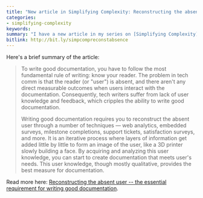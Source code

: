 ```yaml
---
title: "New article in Simplifying Complexity: Reconstructing the absent user"
categories:
- simplifying-complexity
keywords:
summary: "I have a new article in my series on [Simplifying Complexity](http://idratherbewriting.com/simplifying-complexity/). This article talks about why reconstructing the absent users is essential to creating good documentation."
bitlink: http://bit.ly/simpcompreconstabsence
---
```


Here's a brief summary of the article:

> To write good documentation, you have to follow the most fundamental rule of writing: know your reader. The problem in tech comm is that the reader (or "user") is absent, and there aren't any direct measurable outcomes when users interact with the documentation. Consequently, tech writers suffer from lack of user knowledge and feedback, which cripples the ability to write good documentation.
>
> Writing good documentation requires you to reconstruct the absent user through a number of techniques &mdash; web analytics, embedded surveys, milestone completions, support tickets, satisfaction surveys, and more. It is an iterative process where layers of information get added little by little to form an image of the user, like a 3D printer slowly building a face. By acquiring and analyzing this user knowledge, you can start to create documentation that meets user's needs. This user knowledge, though mostly qualitative, provides the best measure for documentation.

Read more here: [Reconstructing the absent user -- the essential requirement for writing good documentation](http://bit.ly/reconstructabsentuser).
